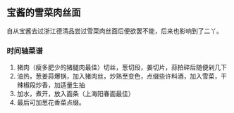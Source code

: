 ## 宝酱的雪菜肉丝面
自从宝酱去过浙江德清品尝过雪菜肉丝面后便欲罢不能，后来也影响到了二丫。

### 时间轴菜谱
1. 猪肉（瘦多肥少的猪腿肉最佳）切丝，葱切段，姜切片，蒜拍碎后随便剁几下
2. 油热，葱姜蒜爆锅，加入猪肉丝，炒熟至变色，点缀些许料酒，加入雪菜，干辣椒段炒香，加适量生抽
3. 加水，煮开，放入面条（上海阳春面最佳）
4. 最后可加葱花香菜点缀。

